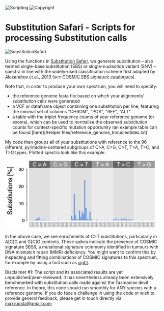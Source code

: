 ![Scripting](https://img.shields.io/badge/Language-R-yellow.svg) ![Copyright](https://img.shields.io/badge/Copyright-(c)_2022_Max\_Stammnitz\_@TCG\_Cambridge-green.svg)

Substitution Safari - Scripts for processing Substitution calls
===============================================================
![SubstitutionSafari](/Images/SubstitutionSafari_logo.png)

Using the functions in [Substitution Safari](/SubstitutionSafari.R), we generate substitution – also termed single-base substitution (SBS) or single-nucleotide variant (SNV) – spectra in line with the widely-used classification scheme first adapted by [Alexandrov et al., 2013](https://www.nature.com/articles/nature12477) (see [COSMIC SBS signature catalogues](https://cancer.sanger.ac.uk/signatures/sbs/)).

Note that, in order to produce your own spectrum, you will need to specify:
* the reference genome fasta file based on which your alignments' substitution calls were generated
* a VCF or dataframe object containing one substitution per line, featuring the minimal set of columns "CHROM", "POS", "REF", "ALT"
* a table with the triplet frequency counts of your reference genome (or exome), which can be used to normalise the observed substitution counts for context-specific mutation opportunity (an example table can be found [here](/Helper files/reference_genome_trinucleotides.txt)

My code then groups all of your substitutions with reference to the 96 different, pyrimidine-centered subgroups of C>A, C>G, C>T, T>A, T>C, and T>G types. Plotted spectra look like this example:

![example](/Images/Example_spectrum.png)

In the above case, we see enrichments of C>T substitutions, particularly in A[C]G and G[C]G contexts. These spikes indicate the presence of COSMIC signature SBS6, a mutational signature commonly identified in tumours with DNA mismatch repair (MMR) deficiency. You might want to confirm this by inspecting and fitting combinations of COSMIC signatures to this spectrum, for example by using a tool such as [sigfit](https://github.com/kgori/sigfit).

Disclaimer #1: The script and its associated results are yet unpublished/peer-reviewed. It has nevertheless already been extensively benchmarked with substitution calls made against the Tasmanian devil reference. In theory, this code should run smoothly for ANY species with a reference genome. If you do face a challenge in using the code or wish to provide general feedback, please get in touch directly via maxrupsta@gmail.com

